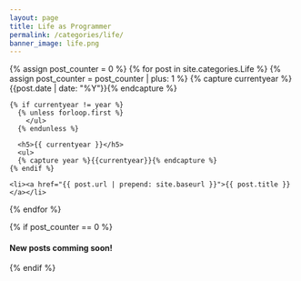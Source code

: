 ```yaml
---
layout: page
title: Life as Programmer
permalink: /categories/life/
banner_image: life.png
---
```


<div>
  {% assign post_counter = 0 %}
  {% for post in site.categories.Life %}
    {% assign post_counter = post_counter | plus: 1 %}
    {% capture currentyear %}{{post.date | date: "%Y"}}{% endcapture %}

    {% if currentyear != year %}
      {% unless forloop.first %}
        </ul>
      {% endunless %}

      <h5>{{ currentyear }}</h5>
      <ul>
      {% capture year %}{{currentyear}}{% endcapture %}
    {% endif %}

    <li><a href="{{ post.url | prepend: site.baseurl }}">{{ post.title }}</a></li>
  {% endfor %}

  {% if post_counter == 0 %}
    <h4>New posts comming soon!</h4>
  {% endif %}
